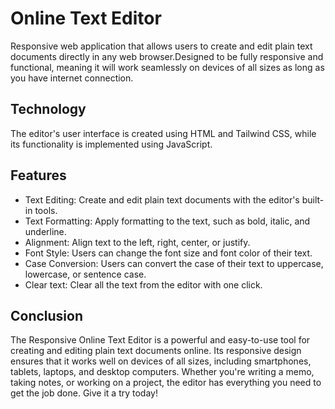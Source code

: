# Online Text Editor

Responsive web application that allows users to create and edit plain text documents directly in any web browser.Designed to be fully responsive and functional, meaning it will work seamlessly on devices of all sizes as long as you have internet connection.

## Technology

The editor's user interface is created using HTML and Tailwind CSS, while its functionality is implemented using JavaScript.

## Features

- Text Editing: Create and edit plain text documents with the editor's built-in tools.
- Text Formatting: Apply formatting to the text, such as bold, italic, and underline.
- Alignment: Align text to the left, right, center, or justify.
- Font Style: Users can change the font size and font color of their text.
- Case Conversion: Users can convert the case of their text to uppercase, lowercase, or sentence case.
- Clear text: Clear all the text from the editor with one click.

## Conclusion

The Responsive Online Text Editor is a powerful and easy-to-use tool for creating and editing plain text documents online. Its responsive design ensures that it works well on devices of all sizes, including smartphones, tablets, laptops, and desktop computers. Whether you're writing a memo, taking notes, or working on a project, the editor has everything you need to get the job done. Give it a try today!
